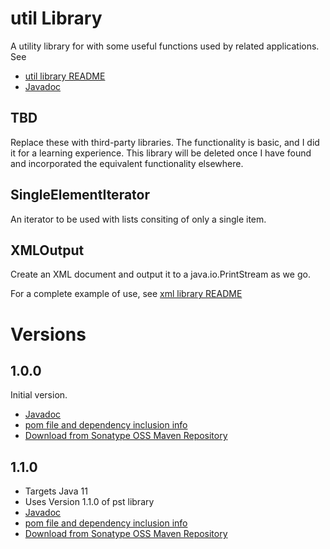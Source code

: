 # util Library
A utility library for with some useful functions used by related applications.
See
* [util library README](util/README.md)
* [Javadoc](https://javadoc.io/doc/io.github.jmcleodfoss/util)

## TBD
Replace these with third-party libraries. The functionality is basic, and I did it for a learning experience. This library will be deleted once I have found and incorporated the equivalent functionality elsewhere.

## SingleElementIterator
An iterator to be used with lists consiting of only a single item.

## XMLOutput
Create an XML document and output it to a java.io.PrintStream as we go.

For a complete example of use, see [xml library README](../xml/README.md)

# Versions
## 1.0.0
Initial version.
* [Javadoc](https://javadoc.io/doc/io.github.jmcleodfoss/util/1.0.0/index.html)
* [pom file and dependency inclusion info](https://search.maven.org/artifact/io.github.jmcleodfoss/util/1.0.0/pom)
* [Download from Sonatype OSS Maven Repository](https://repo1.maven.org/maven2/io/github/jmcleodfoss/util/1.0.0/)

## 1.1.0
* Targets Java 11
* Uses Version 1.1.0 of pst library
* [Javadoc](https://javadoc.io/doc/io.github.jmcleodfoss/util/1.1.0/index.html)
* [pom file and dependency inclusion info](https://search.maven.org/artifact/io.github.jmcleodfoss/util/1.1.0/pom)
* [Download from Sonatype OSS Maven Repository](https://repo1.maven.org/maven2/io/github/jmcleodfoss/util/1.1.0/)
